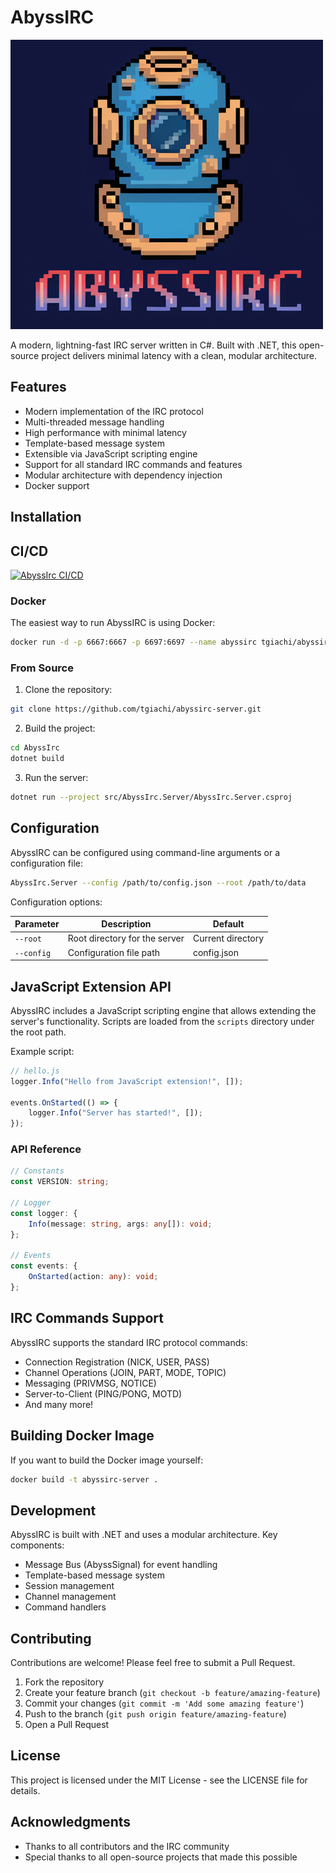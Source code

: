 # AbyssIRC


![AbyssIRC server](imgs/abysslogo.png)

A modern, lightning-fast IRC server written in C#. Built with .NET, this open-source project delivers minimal latency with a
clean, modular architecture.

## Features

- Modern implementation of the IRC protocol
- Multi-threaded message handling
- High performance with minimal latency
- Template-based message system
- Extensible via JavaScript scripting engine
- Support for all standard IRC commands and features
- Modular architecture with dependency injection
- Docker support

## Installation

## CI/CD
[![AbyssIrc CI/CD](https://github.com/tgiachi/abyssirc-server/actions/workflows/abyss.yml/badge.svg)](https://github.com/tgiachi/abyssirc-server/actions/workflows/abyss.yml)

### Docker

The easiest way to run AbyssIRC is using Docker:

```bash
docker run -d -p 6667:6667 -p 6697:6697 --name abyssirc tgiachi/abyssirc-server
```

### From Source

1. Clone the repository:

```bash
git clone https://github.com/tgiachi/abyssirc-server.git
```

2. Build the project:

```bash
cd AbyssIrc
dotnet build
```

3. Run the server:

```bash
dotnet run --project src/AbyssIrc.Server/AbyssIrc.Server.csproj
```

## Configuration

AbyssIRC can be configured using command-line arguments or a configuration file:

```bash
AbyssIrc.Server --config /path/to/config.json --root /path/to/data
```

Configuration options:

| Parameter  | Description                   | Default           |
|------------|-------------------------------|-------------------|
| `--root`   | Root directory for the server | Current directory |
| `--config` | Configuration file path       | config.json       |

## JavaScript Extension API

AbyssIRC includes a JavaScript scripting engine that allows extending the server's functionality. Scripts are loaded from the
`scripts` directory under the root path.

Example script:

```javascript
// hello.js
logger.Info("Hello from JavaScript extension!", []);

events.OnStarted(() => {
    logger.Info("Server has started!", []);
});
```

### API Reference

```typescript
// Constants
const VERSION: string;

// Logger
const logger: {
    Info(message: string, args: any[]): void;
};

// Events
const events: {
    OnStarted(action: any): void;
};
```

## IRC Commands Support

AbyssIRC supports the standard IRC protocol commands:

- Connection Registration (NICK, USER, PASS)
- Channel Operations (JOIN, PART, MODE, TOPIC)
- Messaging (PRIVMSG, NOTICE)
- Server-to-Client (PING/PONG, MOTD)
- And many more!

## Building Docker Image

If you want to build the Docker image yourself:

```bash
docker build -t abyssirc-server .
```

## Development

AbyssIRC is built with .NET and uses a modular architecture. Key components:

- Message Bus (AbyssSignal) for event handling
- Template-based message system
- Session management
- Channel management
- Command handlers

## Contributing

Contributions are welcome! Please feel free to submit a Pull Request.

1. Fork the repository
2. Create your feature branch (`git checkout -b feature/amazing-feature`)
3. Commit your changes (`git commit -m 'Add some amazing feature'`)
4. Push to the branch (`git push origin feature/amazing-feature`)
5. Open a Pull Request

## License

This project is licensed under the MIT License - see the LICENSE file for details.

## Acknowledgments

- Thanks to all contributors and the IRC community
- Special thanks to all open-source projects that made this possible

